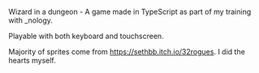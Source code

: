 Wizard in a dungeon - A game made in TypeScript as part of my training with _nology.

Playable with both keyboard and touchscreen.

Majority of sprites come from https://sethbb.itch.io/32rogues. I did the hearts myself.

